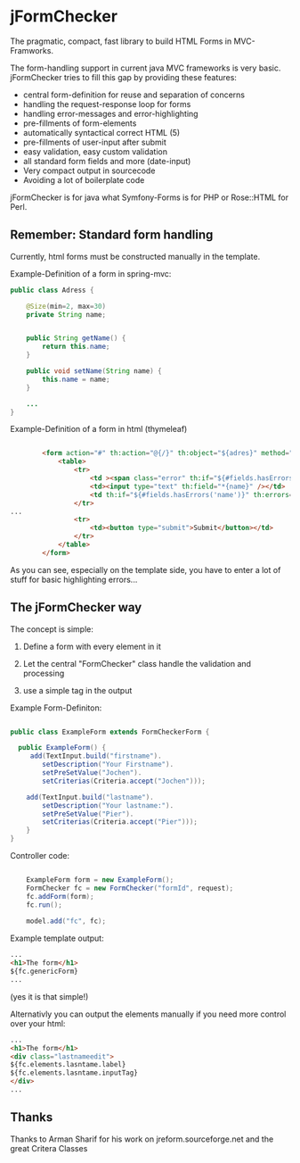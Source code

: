 # jFormChecker
The pragmatic, compact, fast library to build HTML Forms in MVC-Framworks. 

The form-handling support in current java MVC frameworks is very basic. jFormChecker tries to fill this gap by providing these features:

* central form-definition for reuse and separation of concerns
* handling the request-response loop for forms
* handling error-messages and error-highlighting
* pre-fillments of form-elements
* automatically syntactical correct HTML (5)
* pre-fillments of user-input after submit
* easy validation, easy custom validation
* all standard form fields and more (date-input)
* Very compact output in sourcecode
* Avoiding a lot of boilerplate code

jFormChecker is for java what Symfony-Forms is for PHP or Rose::HTML for Perl.

## Remember: Standard form handling

Currently, html forms must be constructed manually in the template.

Example-Definition of a form in spring-mvc:
```java
public class Adress {

    @Size(min=2, max=30)
    private String name;


    public String getName() {
        return this.name;
    }

    public void setName(String name) {
        this.name = name;
    }

	...
}

```

Example-Definition of a form in html (thymeleaf)
```html

        <form action="#" th:action="@{/}" th:object="${adres}" method="post">
            <table>
                <tr>
                    <td ><span class="error" th:if="${#fields.hasErrors('name')}" th:errors="*{name}">Name:</span><span class="error" th:else="${#fields.hasErrors('name')}" th:errors="*{name}">Name:</span></td>
                    <td><input type="text" th:field="*{name}" /></td>
                    <td th:if="${#fields.hasErrors('name')}" th:errors="*{name}">Name Error</td>
                </tr>
...
                <tr>
                    <td><button type="submit">Submit</button></td>
                </tr>
            </table>
        </form>

```

As you can see, especially on the template side, you have to enter a lot of stuff for basic highlighting errors...

## The jFormChecker way

The concept is simple: 

1. Define a form with every element in it

2. Let the central "FormChecker" class handle the validation and processing

3. use a simple tag in the output

Example Form-Definiton:

```Java

public class ExampleForm extends FormCheckerForm {

  public ExampleForm() {
     add(TextInput.build("firstname").
     	setDescription("Your Firstname").
     	setPreSetValue("Jochen").
     	setCriterias(Criteria.accept("Jochen")));

    add(TextInput.build("lastname").
    	setDescription("Your lastname:").
    	setPreSetValue("Pier").
    	setCriterias(Criteria.accept("Pier")));
	}
}
```

Controller code:

```java

	ExampleForm form = new ExampleForm();
    FormChecker fc = new FormChecker("formId", request);
    fc.addForm(form);
    fc.run();
    
    model.add("fc", fc);

```


Example template output:

```html
...
<h1>The form</h1>
${fc.genericForm}
...
```

(yes it is that simple!)

Alternativly you can output the elements manually if you need more control over your html:

```html
...
<h1>The form</h1>
<div class="lastnameedit">
${fc.elements.lasntame.label}
${fc.elements.lasntame.inputTag}
</div>
...
```

## Thanks

Thanks to Arman Sharif for his work on jreform.sourceforge.net and the great Critera Classes